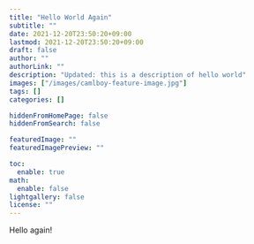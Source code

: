 ```yaml
---
title: "Hello World Again"
subtitle: ""
date: 2021-12-20T23:50:20+09:00
lastmod: 2021-12-20T23:50:20+09:00
draft: false
author: ""
authorLink: ""
description: "Updated: this is a description of hello world"
images: ["/images/camlboy-feature-image.jpg"]
tags: []
categories: []

hiddenFromHomePage: false
hiddenFromSearch: false

featuredImage: ""
featuredImagePreview: ""

toc:
  enable: true
math:
  enable: false
lightgallery: false
license: ""
---
```


Hello again!

<!--more-->
